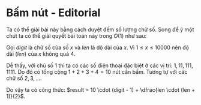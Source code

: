 # Bấm nút  - Editorial

Ta có thể giải bài này bằng cách duyệt đếm số lượng chữ số. Song để ý một chút ta có thể giải quyết bài toán này trong $O(1)$ như sau:

Gọi $digit$ là chữ số của số $x$ và $len$ là dộ dài của $x$. Vì $1 \le x \le 10000$ nên độ dài ($len$) của $x$ không quá $4$.

Dễ thấy, với chũ số $1$ thì ta có các số điện thoại đặc biệt ở các vị trí: $1, 11, 111, 1111$. Do đó có tổng cộng $1 + 2 + 3 + 4 = 10$ nút cần bấm. Tương tự với các chữ số $2, 3, \dots$.

Do vậy ta có công thức: $result = 10 \cdot (digit - 1) + \dfrac{len \cdot (len + 1)}{2}$.